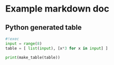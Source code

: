 # Example markdown doc 

## Python generated table

```python
#!exec
input = range(8)
table = [ list(input), [x*3 for x in input] ]

print(make_table(table))
```
